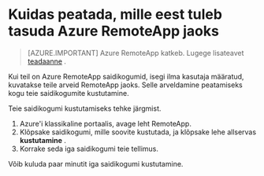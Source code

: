 
<properties
    pageTitle="Muuta arveldus Azure RemoteApp jaoks | Microsoft Azure'i"
    description="Saate teada, kuidas lõpetada, mille eest tuleb tasuda Azure RemoteApp jaoks."
    services="remoteapp"
    documentationCenter=""
    authors="lizap"
    manager="mbaldwin" />

<tags
    ms.service="remoteapp"
    ms.workload="compute"
    ms.tgt_pltfrm="na"
    ms.devlang="na"
    ms.topic="article"
    ms.date="08/15/2016"
    ms.author="elizapo" />



# <a name="how-to-stop-being-billed-for-azure-remoteapp"></a>Kuidas peatada, mille eest tuleb tasuda Azure RemoteApp jaoks

> [AZURE.IMPORTANT]
> Azure RemoteApp katkeb. Lugege lisateavet [teadaanne](https://go.microsoft.com/fwlink/?linkid=821148) .

Kui teil on Azure RemoteApp saidikogumid, isegi ilma kasutaja määratud, kuvatakse teile arveid RemoteApp jaoks. Selle arveldamine peatamiseks kogu teie saidikogumite kustutamine. 

Teie saidikogumi kustutamiseks tehke järgmist.

1. Azure'i klassikaline portaalis, avage leht RemoteApp.
2. Klõpsake saidikogumi, mille soovite kustutada, ja klõpsake lehe allservas **kustutamine** .
3. Korrake seda iga saidikogumi teie tellimus. 

Võib kuluda paar minutit iga saidikogumi kustutamine.